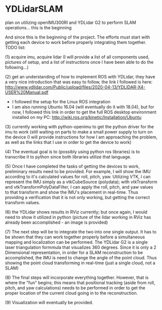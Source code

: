 # YDLidarSLAM
plan on utilizing openIMU300RI and YDLidar G2 to perform SLAM operations... this is the beginning

And since this is the beginning of the project. The efforts must start with getting each device to work before properly integrating them together. TODO list:

(1) acquire imu, acquire lidar (I will provide a list of all components used, pictures of setup, and a list of instructions once I have been able to do the following...)

(2) get an understanding of how to implement ROS with YDLidar, they have a very nice introduction that was easy to follow, the link I followed is here: http://www.ydlidar.com/Public/upload/files/2020-04-13/YDLIDAR-X4-USER%20Manual.pdf

* I followed the setup for the Linux ROS integration
* I am also running Ubuntu 16.04 (will eventually do it with 18.04), but for now, I followed this link in order to get the full ROS desktop environment installed on my PC: http://wiki.ros.org/kinetic/Installation/Ubuntu
    
(3) currently working with python-openimu to get the python driver for the imu to work (still waiting on parts to make a small power supply to turn on the device (I will provide instructions for how I am approaching the problem, as well as the links that I use in order to get the device to work)

(4) The eventual goal is to (possibly using python ros libraries) is to transcribe it to python since both libraries utilize that language.

(5) Once I have completed the tasks of getting the devices to work, preliminary results need to be provided. For example, I will show the IMU according to it's calculated values for roll, pitch, yaw. Utilizing VTK, I can represent the IMU simply as a vtkCubeSource (polydata); with vtkTransform and vtkTransformPolyDataFilter, I can apply the roll, pitch, and yaw values to that transform and show the IMU's placement in real-time. Thus providing a verification that it is not only working, but getting the correct transform values.

(6) the YDLidar shows results in RViz currently; but once again, I would need to show it utilized in python (picture of the lidar working in RViz has already been accomplished - an image is provided)

(7) The next step will be to integrate the two into one single output. It has to be shown that they can work together properly before a simultaneous mapping and localization can be performed. The YDLidar G2 is a single laser triangulation formmula that visualizes 360 degrees. Since it is only a 2 Dimensional representation, in order for a SLAM reconstruction to be accomplished, the IMU is need to change the angle of the point cloud. Thus showing the point cloud transforming in real-time (just a single cloud, not a SLAM)

(8) The final steps will incorporate everything together. However, that is where the "fun" begins; this means that positional tracking (aside from roll, pitch, and yaw calculations) needs to be performed in order to get the proper location of the current cloud going in to the reconstruction.

(9) Visualization will eventually be provided.
